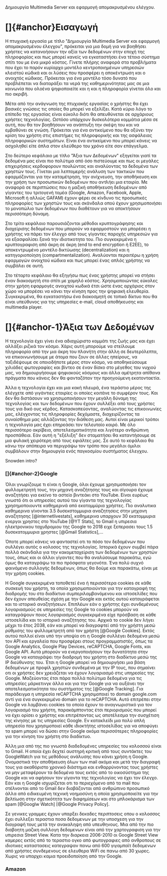 Δημιουργία Multimedia Server και εφαρμογή απομακρυσμένου ελέγχου.

[]{#anchor}Εισαγωγή
===================

Η πτυχιακή εργασία με τίτλο "Δημιουργία Multimedia Server και εφαρμογή
απομακρυσμένου έλεγχου", πρόκειται για μια δομή για να βοηθήσει χρήστες
να κατανοήσουν την αξία των δεδομένων στην εποχή της πληροφορίας και πως
μπορεί κανείς να εγκαταστήσει ένα τέτοιο σύστημα σπίτι του με ένα μικρό
κόστος. Γίνετε πλήρης αναφορά στα προβλήματα που έχει το παρόν κυρίαρχο
μοντέλο κεντροποιημένων υπηρεσιών κλειστού κώδικά και οι λύσεις που
προσφέρει η αποκέντρωση και ο ανοιχτός κώδικας. Πρόκειται για ένα
μοντέλο τόσο δυνατό που προβλέπεται να διαταράξει τα νερά της
καθημερινότητας μας σε μια κοινωνία που ολοένα ψηφιοποιείτε και η και η
πληροφορία γίνεται όλο και πιο ακριβή.

Μέτα από την ανάγνωση της πτυχιακής εργασίας ο χρήστης θα έχει βασικές
γνώσεις τις οποίες θα μπορεί να εξελίξει. Κατά κύριο λόγο το επίπεδο της
εργασίας είναι εύκολο διότι θα απευθύνεται σε αρχάριους χρήστες
τεχνολογίας. Ωστόσο υπάρχουν δυσκολότερα κομμάτια μέσα σε αυτή, που θα
τον βοηθήσουν να ανάπτυξη την σκέψη του και να εμβαθύνει σε γνώση.
Πρόκειται για ένα αντικείμενο που θα οξύνει την κρίση του χρήστη στις
επιστήμες τις πληροφορικής και της ασφάλειας πληροφορικών συστημάτων.
Είναι ένα αντικείμενο που μπορεί κάνεις να ασχοληθεί είτε άπλα στον
ελεύθερο του χρόνο είτε σαν επάγγελμα.

Στο δεύτερο κεφάλαιο με τίτλο "Άξια των Δεδομένων" εξηγείται γιατί τα
δεδομένα μας είναι πιο πολύτιμα από όσο πιστεύουμε και πως οι μεγάλες
επιχειρήσεις κερδοφορουν πουλώντας και αναλύοντας τα δεδομένα των
χρηστών τους. Γίνεται μια λεπτομερής ανάλυση των τακτικών που
εφαρμόζονται για την καταμέτρηση, την ανίχνευση, την αποθήκευση και την
χρήση των προσωπικών δεδομένων που αντλήει μια εταιρία. Με αναφορά σε
περιπτώσεις που η μαζική αποθήκευση δεδομένων από γίγαντες του τριτογενή
τομέα (Google, Amazon, Facebook, Apple, Microsoft ή αλλιώς GAFAM) έχουν
φέρει σε κίνδυνο τις προσωπικές πληροφορίες των χρηστών τους και
σκάνδαλα οπού έχουν χρησιμοποιήσει το μονοπώλιο των δεδομένων που
διαθέτουν για να αποκτήσουν περισσότερη δύναμη.

Στο τρίτο κεφάλαιο παρουσιάζονται μέθοδοι κρυπτογράφησης και διαχείρισης
δεδομένων που μπορούν να εφαρμοστούν για μπορέσει η χρήστης να πάρει τον
έλεγχο από τους γίγαντες παροχής υπηρεσιών για να εξασφαλίσει ξανά την
ιδιοτικοτητα του. Πιο συγκεκριμένα η κρυπτογραφιση από άκρη σε άκρη (end
to end encryption ή E2EE), το αποκεντρωμένο μοντέλο δικτύωσης
(decentralization) και η κατηγοριοποίηση (compartmentalization).
Αναλύονται περαιτέρω η χρήση εφαρμογών ανοιχτού κώδικα και πως μπορεί
ένας απλός χρήστης να συμβάλει σε αυτή.

Στο τέταρτο κεφάλαιο θα εξηγήσω πως ένας χρήστης μπορεί να στήσει έναν
διακοσμητή στο σπίτι με χαμηλό κόστος. Χρησιμοποιώντας εύκολες στην
χρήση εφαρμογές ανοιχτού κωδικά έτσι ώστε ένας αρχάριος στον χώρο να
μπορέσει να κάνει την κίνηση προς την ψηφιακή ελευθερία. Συγκεκριμένα,
θα εγκαταστήσω ένα διακοσμητή σε τοπικό δίκτυο που θα είναι υπεύθυνος
για της υπηρεσίες e-mail, cloud αποθήκευσης και multimedia player.

[]{#anchor-1}Άξια των Δεδομένων
===============================

Η τεχνολογία έχει γίνει ένα αδιαχώριστο κομμάτι της ζωής μας και έχει
αλλάξει ριζικά τον κόσμο. Χάρις αυτή μπορούμε να στείλουμε πληροφορία
από την μια άκρη του πλανήτη στην άλλη σε δευτερόλεπτα, να
επικοινωνήσουμε με άτομα που ζουν σε άλλες ηπείρους, να ταξιδέψουμε σε
οποιοδήποτε μέρος στον κόσμο, να αποθηκεύσουμε χιλιάδες φωτογραφίες και
βίντεο σε έναν δίσκο στο μέγεθος του νυχιού μας, να δημιουργήσουμε
ψηφιακούς κόσμους και άλλα αμέτρητα απίθανα πράγματα που κάνεις δεν θα
φανταζόταν την προηγούμενη εκατονταετία.

Άλλα η τεχνολογία έχει και μια κακή πλευρά, ένα τεράστιο μέρος της
ελέγχετε από γιγάντιες εταιρίες οι οποίες κοιτάνε το συμφέρον τους. Και
δεν θα διστάσουν να χρησιμοποιήσουν την μεγάλη δύναμη της τεχνολογίας
και των δεδομένων που έχουν συλλέξει από τους χρήστες τους για δικό ους
κέρδος. Κατασκοπεύοντας, αναλύοντας τις επικοινωνίες μας, ελέγχοντας τις
πληροφορίες δεχόμαστε, διαχειρίζοντας τα συναίσθημα μας αλλάζοντας την
διάθεση μας. Αυτοί είναι μερικοί τρόποι η τεχνολογία μας έχει επηρεάσει
τον τελευταίο καιρό. Με όλο περισσότερο ακρίβεια, αποτελεσματικότητα και
λιγότερο ανθρώπινη προσπάθεια. Εάν αυτή η "εξέλιξη" δεν σταματήσει θα
καταντήσουμε σε μια φυλακή χειρότερη από τους εφιάλτες μας. Σε αυτό το
κεφάλαιο θα κάνω την απόπειρα να περιγράψω τον τρόπο που μεγάλοι όμιλοι
συμβάλουν στην δημιουργία ενός παγκοσμίου συστήματος έλεγχου.

Snowden intro?

### []{#anchor-2}Google

Όλοι γνωρίζουμε τι είναι η Google, όλοι έχουμε χρησιμοποιήσει τον
φυλλομετρητή τους, την μηχανή αναζήτησης τους και σίγουρα έχουμε
αναζητήσει για εκείνο το αστείο βιντεάκι στο YouTube. Είναι ευρέως
γνωστό ότι οι υπηρεσίες αυτού του γίγαντα της τεχνολογίας
χρησημοποιουντε καθημερινά από εκατομμύρια χρήστες. Πιο αναλυτικα
καθημερινα γίνονται 3.5 δυσεκστομμυρια αναζητησεις στην μηχανη
αναζητησης [@internetlivestats], καθημερινα υπαρχουν 30 εκατομμυρια
ενεργοι χρηστες στο YouTube [@YT Stats], το Gmail η υπιρεσια
ηλεκτρονικου ταχυδρομιου της Google το 2018 ειχε ξεπερασει τους 1.5
δυσεκατομμυρια χρηστες [@Gmail Statistics],...

Όποτε μπορεί κάνεις να φανταστεί οτι το πόσο τον δεδομένων που συλλέγει
αυτός ο κολοσος της τεχνολογίας. Ιστορικά έχουν συμβεί πάρα πολλά
σκάνδαλα για την κακομεταχείριση των δεδομένων των χρηστών τους, όπως
και οι άλλοι γίγαντες που θα αναλύσουμε παρακάτω, εγώ όμως θα καταγράψω
τα πιο πρόσφατα γεγονότα. Ένα πολύ συχνό φαινόμενο συλλογής δεδομένων,
όπως θα δούμε και παρακάτω, είναι με την χρήση cookies.

Η Google συγκεκριμένα τοποθετεί ένα ή περισσότερα cookies σε κάθε
συσκευή του χρήστη, τα οποία χρησιμοποιούνται για την καταγραφή της
διαδρομής του στο διαδίκτυο συμπεριλαμβανόμενου και ιστοσελίδες που δεν
έχουν απευθείας σχέση με την Google και εκτός αυτού καταγράφεται και το
ιστορικό αναζητήσεων. Επιπλέων εάν ο χρήστης έχει συνδεμένους
λογαριασμούς σε υπηρεσίες της Google τα cookies μπορούν να καταγράψουν
ποιος λογαριασμός συγκεκριμένα είχε πρόσβαση σε κάθε ιστοσελίδα και το
ιστορικό αναζήτησης του. Αρχικά το cookie δεν λήγει μέχρι το έτος 2038,
εάν και μπορεί να διαγραφτεί από την χρήστη μεσώ ρύθμισης του
φυλλομετρητή από τον χρήστη [@Google Cookies]. Εκτός αυτού πολλοί είναι
υπό την υποψία οτι η Google συλλέγει δεδομένα μεσώ τον API και εργαλεία
που προσφέρει στους προγραμματιστές, όπως τα Google Analytics, Google
Play Devices, reCAPTCHA, Google Fonts, και Google API. Αυτά μπορούν να
ενεργοποιήσουν την δυνατότητα στην Google να καταγράψει την διαδρομή του
χρήστη στο διαδίκτυο μεσώ της IP διεύθυνσης του. Έτσι η Google μπορεί να
δημιουργήσει μια βάση δεδομένων με προφίλ χρηστών συνδεμένα με την IP
τους, που σημαίνει οτι οι χρήστες δεν χρειάζεται να έχουν λογαριασμό
στις υπηρεσίες της Google. Μαζεύοντας έτσι πάρα πολλά πολύτιμα δεδομένα
για τις υπηρεσίες μάρκετινγκ άλλα και για την Google για να αυξάνει την
αποτελεσματικότητα του συστήματος της [@Google Tracking]. Για παράδειγμα
η υπηρεσία reCAPTCHA χρησιμοποιεί το domain google.com αντί για ένα
συγκεκριμένο domain για το reCAPTCHA. Αυτό επιτρέπει στην Google να
λαμβάνει cookies τα οποία έχουν το αναγνωριστικό για τον λογαριασμό του
χρήστη, παρακάμπτοντας έτσι περιορισμούς που μπορεί να έχει ορίσει ο
χρήστης και επιτρέποντας ως αποτέλεσμα την συσχέτιση της κίνησης με τις
υπηρεσίες Google. Εν κατακλείδι μια πολύ απλή υπηρεσία που χρησιμοποιεί
κάθε ιδιοκτήτης ιστοσελίδας για να αποφύγει τα spam μπορεί να δώσει στην
Google ακόμα περισσότερες πληροφορίες για την κίνηση του χρήστη στο
διαδίκτυο.

Άλλη μια από της πιο γνωστά διαδεδομένες υπηρεσίες του κολοσσού είναι το
Gmail. Η οποία έχει δεχτεί αυστηρή κριτική από τους συντάκτες του
GoogleWatch για τις μεθόδους ανάλυσης που κάνει χρήση η Google.
Ονομαστικά την αποθήκευση όλων των mail ακόμα και μετά την διαγραφή τους
για ακαθόριστο χρονικό διάστημα και ενθαρρύνοντας τους χρήστες να μην
μεταφέρουν τα δεδομένα τους εκτός από το οικοσύστημα της Google και να
αφήσουν τον γίγαντα της τεχνολογίας να έχει τον έλεγχο. Εάν και η Google
ισχυρίζεται οτι το περιεχόμενο από τα mail που στέλνονται από το Gmail
δεν διαβάζονται από ανθρώπινο προσωπικό άλλα από ειδικευμένη τεχνική
νοημοσύνη η οποία χρησιμοποιείτε για την βελτίωση στην σχετικότητα των
διαφημίσεων και στο μπλοκάρισμα των spam [@Googlw Watch]
[@Google Privacy Policy].

Σε γενικες γραμμες έχουν υπαρξει δεκαδες περιπτοσεις οπου ο κολοσσος
έχει συλλεξει τεραστια ποσα δεδομενων με την υποσχεση για την διαγραφή
τους μετά την ανακαληψη από υπευθηνους. Μια από την πιο διαβοητη μαζικη
συλλογη δεδομενων είναι από την χαρτογραφιση για την υπιρεσια Street
View. Κατα την διαρκεια 2006-2010 οι Google Street View καμερες εκτός
από το τεραστιο ογκο από φωτογραφιες από ανθροπους σε ιδιοτικες
καταστασεις κατεγραψαν πανω από 600 γιγαμπαϊτ δεδομενων από χρήστες
συνδεμενους σε ελευθερα WiFi σε πανω από 30 χωρες. Χωρις να υπαρχει
καμια προειδοποίηση από την Google.

### Amazon
